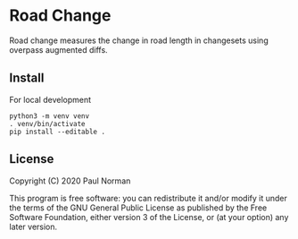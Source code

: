 # Road Change

Road change measures the change in road length in changesets using overpass augmented diffs.

## Install
For local development

```shell
python3 -m venv venv
. venv/bin/activate
pip install --editable .
```

## License
Copyright (C) 2020 Paul Norman

This program is free software: you can redistribute it and/or modify
it under the terms of the GNU General Public License as published by
the Free Software Foundation, either version 3 of the License, or
(at your option) any later version.

